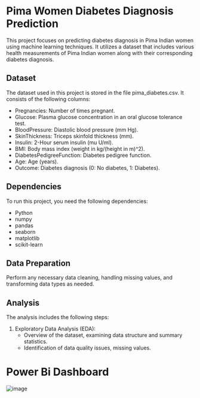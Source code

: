 #  Pima Women Diabetes Diagnosis Prediction
This project focuses on predicting diabetes diagnosis in Pima Indian women using machine learning techniques. It utilizes a dataset that includes various health measurements of Pima Indian women along with their corresponding diabetes diagnosis.

## Dataset
The dataset used in this project is stored in the file pima_diabetes.csv. It consists of the following columns:

- Pregnancies: Number of times pregnant.
- Glucose: Plasma glucose concentration in an oral glucose tolerance test.
- BloodPressure: Diastolic blood pressure (mm Hg).
- SkinThickness: Triceps skinfold thickness (mm).
- Insulin: 2-Hour serum insulin (mu U/ml).
- BMI: Body mass index (weight in kg/(height in m)^2).
- DiabetesPedigreeFunction: Diabetes pedigree function.
- Age: Age (years).
- Outcome: Diabetes diagnosis (0: No diabetes, 1: Diabetes).
  
## Dependencies
To run this project, you need the following dependencies:

- Python
- numpy
- pandas
- seaborn
- matplotlib
- scikit-learn

## Data Preparation
Perform any necessary data cleaning, handling missing values, and transforming data types as needed.

## Analysis

The analysis includes the following steps:

1. Exploratory Data Analysis (EDA):
   - Overview of the dataset, examining data structure and summary statistics.
   - Identification of data quality issues, missing values.


# Power Bi Dashboard
![image](https://github.com/AmiraQadry/MeriSKILL-Intern/blob/main/Diabetes%20Patients/Diabetes%20Patients.png)
